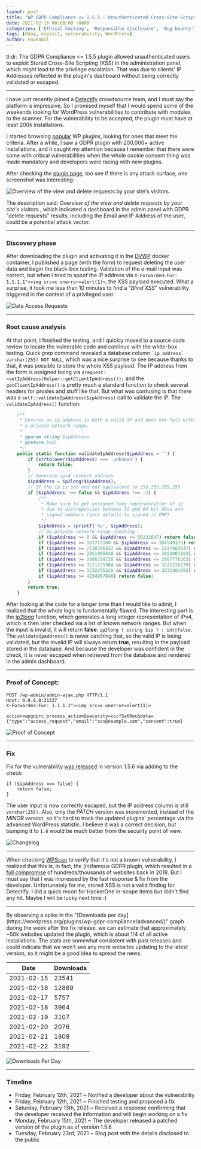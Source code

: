 ```yaml
---
layout: post
title: "WP GDPR Compliance <= 1.5.5 - Unauthenticated Cross-Site Scripting (XSS)"
date: 2021-02-16 00:00:00 -0000
categories: ['Ethical hacking', 'Responsible disclosure', 'Bug bounty']
tags: [0day, exploit, vulnerability, WordPress]
author: vavkamil
---
```


tl;dr: The GDPR Compliance <= 1.5.5 plugin allowed unauthenticated users to exploit Stored Cross-Site Scripting (XSS) in the administration panel, which might lead to the privilege escalation. That was due to clients' IP Addresses reflected in the plugin's dashboard without being correctly validated or escaped.

<hr>

I have just recently joined a [Detectify](https://detectify.com/) crowdsource team, and I must say the platform is impressive. So I promised myself that I would spend some of the weekends looking for WordPress vulnerabilities to contribute with modules to the scanner. For the vulnerability to be accepted, the plugin must have at least 200k  installations.


I started browsing [popular](https://wordpress.org/plugins/browse/popular/) WP plugins, looking for ones that meet the criteria. After a while, I saw a GDPR plugin with 200,000+ active installations, and it caught my attention because I remember that there were some with critical vulnerabilities when the whole cookie consent thing was made mandatory and developers were racing with new plugins.

After checking the [plugin page](https://wordpress.org/plugins/wp-gdpr-compliance/), too see if there is any attack surface, one screenshot was interesting:

![](/assets/img/2021/02/gdpr-screenshot.png "Overview of the view and delete requests by your site's visitors.")

The description said: *Overview of the view and delete requests by your site's visitors.*, which indicated a dashboard in the admin panel with GDPR "delete requests" results, including the Email and IP Address of the user, could be a potential attack vector.

<hr>

### Discovery phase

After downloading the plugin and activating it in the [DVWP](https://github.com/vavkamil/dvwp) docker container, I published a page (with the form) to request deleting the user data and begin the black-box testing. Validation of the e-mail input was correct, but when I tried to spoof the IP address via `X-Forwarded-For: 1.1.1.1"><img src=x onerror=alert(1)>`, the XSS payload executed. What a surprise, it took me less than 10 minutes to find a "*Blind XSS*" vulnerability triggered in the context of a privileged user.

![](/assets/img/2021/02/gdpr-data-access-request.png "Data Access Requests")

<hr>

### Root cause analysis

At that point, I finished the testing, and I quickly moved to a source code review to locate the vulnerable code and continue with the white-box testing. Quick *grep* command revealed a database column `` `ip_address` varchar(255) NOT NULL ``, which was a nice surprise to see because thanks to that, it was possible to store the whole XSS payload. The IP address from the form is assigned being via `$request->setIpAddress(Helper::getClientIpAddress());` and the `getClientIpAddress()` is pretty much a standard function to check several headers for proxies and stuff like that. But what was confusing is that there was a `self::validateIpAddress($ipAddress)` call to validate the IP. The `validateIpAddress()` function:

```php
    /**
     * Ensures an ip address is both a valid IP and does not fall within
     * a private network range.
     *
     * @param string $ipAddress
     * @return bool
     */
    public static function validateIpAddress($ipAddress = '') {
        if (strtolower($ipAddress) === 'unknown') {
            return false;
        }
        // Generate ipv4 network address
        $ipAddress = ip2long($ipAddress);
        // If the ip is set and not equivalent to 255.255.255.255
        if ($ipAddress !== false && $ipAddress !== -1) {
            /**
             * Make sure to get unsigned long representation of ip
             * due to discrepancies between 32 and 64 bit OSes and
             * signed numbers (ints default to signed in PHP)
             */
            $ipAddress = sprintf('%u', $ipAddress);
            // Do private network range checking
            if ($ipAddress >= 0 && $ipAddress <= 50331647) return false;
            if ($ipAddress >= 167772160 && $ipAddress <= 184549375) return false;
            if ($ipAddress >= 2130706432 && $ipAddress <= 2147483647) return false;
            if ($ipAddress >= 2851995648 && $ipAddress <= 2852061183) return false;
            if ($ipAddress >= 2886729728 && $ipAddress <= 2887778303) return false;
            if ($ipAddress >= 3221225984 && $ipAddress <= 3221226239) return false;
            if ($ipAddress >= 3232235520 && $ipAddress <= 3232301055) return false;
            if ($ipAddress >= 4294967040) return false;
        }
        return true;
    }
```

After looking at the code for a longer time than I would like to admit, I realized that the whole logic is fundamentally flawed. The interesting part is the [ip2long](https://www.php.net/manual/en/function.ip2long.php) function, which generates a long integer representation of IPv4, which is then later checked via a list of known network ranges. But when the input is invalid, it will return **false**: `ip2long ( string $ip ) : int|false`. The `validateIpAddress()` is never catching that, so the valid IP is being validated, but the invalid IP will always return **true**, resulting in the payload stored in the database. And because the developer was confident in the check, it is never escaped when retrieved from the database and rendered in the admin dashboard.

<hr>

### Proof of Concept:

```
POST /wp-admin/admin-ajax.php HTTP/1.1
Host: 0.0.0.0:31337
X-Forwarded-For: 1.1.1.1"><img src=x onerror=alert(1)>

action=wpgdprc_process_action&security=cccf5a60ec&data={"type":"access_request","email":"xss@example.com","consent":true}
```

![](/assets/img/2021/02/gdpr-xss-poc.png "Proof of Concept")

<hr>

### Fix

Fix for the vulnerability [was released](https://plugins.trac.wordpress.org/changeset/2474862/)  in version 1.5.6 via adding to the check:

```
if ($ipAddress === false) {
    return false;
}
```

The user input is now correctly escaped, but the IP address column is still `varchar(255)`. Also, only the *PATCH* version was incremented, instead of the *MINOR* version, so it's hard to track the updated plugins' percentage via the advanced WordPress statistic. I believe it was a correct decision, but bumping it to `1.6` would be much better from the security point of view.

![](/assets/img/2021/02/gdpr-changelog.png "Changelog")

<hr>

When checking [WPScan](https://wpscan.com/vulnerability/678dac05-d1f7-4e73-a310-dffa8f5bb9c4) to verify that it's not a known vulnerability, I realized that this is, in fact, the (in)famous GDPR plugin, which resulted in a [full compromise](https://www.wordfence.com/blog/2018/11/privilege-escalation-flaw-in-wp-gdpr-compliance-plugin-exploited-in-the-wild/)  of hundreds/thousands of websites back in 2018. But I must say that I was impressed by the fast response & fix from the developer. Unfortunately for me, stored XSS is not a valid finding for Detectify. I did a quick recon for HackerOne in-scope items but didn't find any hit. Maybe I will be lucky next time :)

<hr>
By observing a spike in the "[Downloads per day](https://wordpress.org/plugins/wp-gdpr-compliance/advanced/)" graph during the week after the fix release, we can estimate that approximately ~50k websites updated the plugin, which is about 1/4 of all active installations. The stats are somewhat consistent with past releases and could indicate that we won't see any more websites updating to the latest version, so it might be a good idea to spread the news.

| Date       | Downloads |
| ---------- | --------- |
| 2021-02-15 | 23541     |
| 2021-02-16 | 12869     |
| 2021-02-17 | 5757      |
| 2021-02-18 | 3964      |
| 2021-02-19 | 3107      |
| 2021-02-20 | 2076      |
| 2021-02-21 | 1808      |
| 2021-02-22 | 3192      |

![](/assets/img/2021/02/gdpr-downloads.png "Downloads Per Day")

<hr>

### Timeline

* Friday, February 12th, 2021 ~ Notified a developer about the vulnerability
* Friday, February 12th, 2021 ~ Finished testing and proposed a fix
* Saturday, February 13th, 2021 ~ Received a response confirming that the developer received the information and will begin working on a fix
* Monday, February 15th, 2021 ~ The developer released a patched version of the plugin as of version 1.5.6
* Tuesday, February 23rd, 2021 ~ Blog post with the details disclosed to the public
